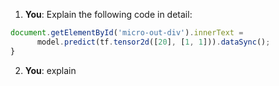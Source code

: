 1. **You**: Explain the following code in detail: 
```javascript
document.getElementById('micro-out-div').innerText =
      model.predict(tf.tensor2d([20], [1, 1])).dataSync();
}
```
2. **You**: explain